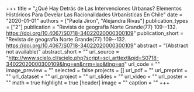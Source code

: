 +++
title = "¿Qué Hay Detrás de Las Intervenciones Urbanas? Elementos Históricos Para Develar Las Racionalidades Urbanísticas En Chile"
date = "2020-01-01"
authors = ["Paola Jiron", "Alejandra Rivas"]
publication_types = ["2"]
publication = "Revista de geografía Norte Grande(77) 109--132. https://doi.org/10.4067/S0718-34022020000300109"
publication_short = "Revista de geografía Norte Grande(77) 109--132. https://doi.org/10.4067/S0718-34022020000300109"
abstract = "(Abstract not available)"
abstract_short = ""
url_source = "http://www.scielo.cl/scielo.php?script=sci_arttext&pid=S0718-34022020000300109&lng=en&nrm=iso&tlng=en"
url_code = ""
image_preview = ""
selected = false
projects = []
url_pdf = ""
url_preprint = ""
url_dataset = ""
url_project = ""
url_slides = ""
url_video = ""
url_poster = ""
math = true
highlight = true
[header]
image = ""
caption = ""
+++
